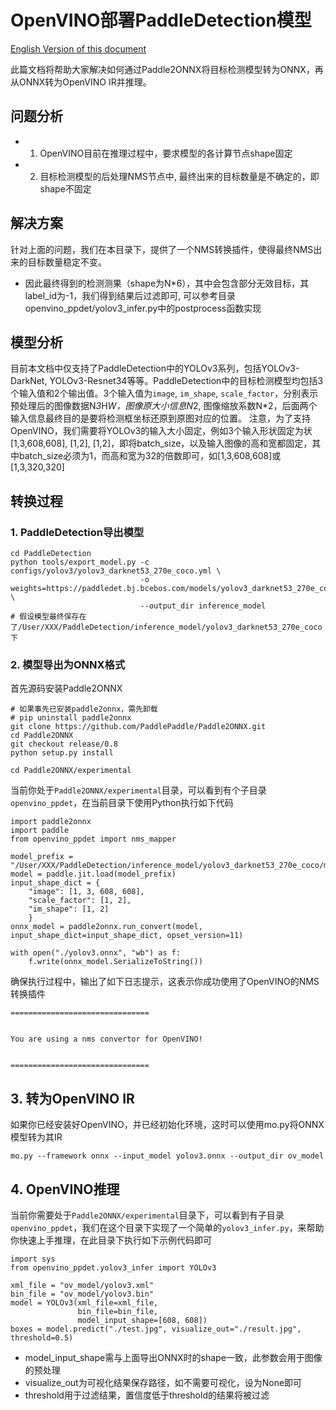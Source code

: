 # OpenVINO部署PaddleDetection模型

[English Version of this document](./openvino_ppdet_en.md)

此篇文档将帮助大家解决如何通过Paddle2ONNX将目标检测模型转为ONNX，再从ONNX转为OpenVINO IR并推理。

## 问题分析

- 1. OpenVINO目前在推理过程中，要求模型的各计算节点shape固定
- 2. 目标检测模型的后处理NMS节点中, 最终出来的目标数量是不确定的，即shape不固定

## 解决方案

针对上面的问题，我们在本目录下，提供了一个NMS转换插件，使得最终NMS出来的目标数量稳定不变。

- 因此最终得到的检测测果（shape为N*6），其中会包含部分无效目标，其label_id为-1，我们得到结果后过滤即可, 可以参考目录openvino_ppdet/yolov3_infer.py中的postprocess函数实现

## 模型分析

目前本文档中仅支持了PaddleDetection中的YOLOv3系列，包括YOLOv3-DarkNet, YOLOv3-Resnet34等等。PaddleDetection中的目标检测模型均包括3个输入值和2个输出值。3个输入值为`image`, `im_shape`, `scale_factor`，分别表示预处理后的图像数据N*3*H*W，图像原大小信息N*2, 图像缩放系数N*2，后面两个输入信息最终目的是要将检测框坐标还原到原图对应的位置。
注意，为了支持OpenVINO，我们需要将YOLOv3的输入大小固定，例如3个输入形状固定为状[1,3,608,608], [1,2], [1,2]，即将batch_size，以及输入图像的高和宽都固定，其中batch_size必须为1，而高和宽为32的倍数即可，如[1,3,608,608]或[1,3,320,320]

## 转换过程

### 1. PaddleDetection导出模型

```
cd PaddleDetection
python tools/export_model.py -c configs/yolov3/yolov3_darknet53_270e_coco.yml \
                             -o weights=https://paddledet.bj.bcebos.com/models/yolov3_darknet53_270e_coco.pdparams \
                             --output_dir inference_model
# 假设模型最终保存在了/User/XXX/PaddleDetection/inference_model/yolov3_darknet53_270e_coco下
```

### 2. 模型导出为ONNX格式
首先源码安装Paddle2ONNX
```
# 如果事先已安装paddle2onnx，需先卸载
# pip uninstall paddle2onnx
git clone https://github.com/PaddlePaddle/Paddle2ONNX.git
cd Paddle2ONNX
git checkout release/0.8
python setup.py install

cd Paddle2ONNX/experimental
```

当前你处于`Paddle2ONNX/experimental`目录，可以看到有个子目录`openvino_ppdet`，在当前目录下使用Python执行如下代码
```
import paddle2onnx
import paddle
from openvino_ppdet import nms_mapper

model_prefix = "/User/XXX/PaddleDetection/inference_model/yolov3_darknet53_270e_coco/model"
model = paddle.jit.load(model_prefix)
input_shape_dict = {
    "image": [1, 3, 608, 608],
    "scale_factor": [1, 2],
    "im_shape": [1, 2]
    }
onnx_model = paddle2onnx.run_convert(model, input_shape_dict=input_shape_dict, opset_version=11)

with open("./yolov3.onnx", "wb") as f:
    f.write(onnx_model.SerializeToString())
```
确保执行过程中，输出了如下日志提示，这表示你成功使用了OpenVINO的NMS转换插件
```
===============================


You are using a nms convertor for OpenVINO!


===============================
```

## 3. 转为OpenVINO IR
如果你已经安装好OpenVINO，并已经初始化环境，这时可以使用mo.py将ONNX模型转为其IR
```
mo.py --framework onnx --input_model yolov3.onnx --output_dir ov_model
```

## 4. OpenVINO推理
当前你需要处于`Paddle2ONNX/experimental`目录下，可以看到有子目录`openvino_ppdet`，我们在这个目录下实现了一个简单的`yolov3_infer.py`，来帮助你快速上手推理，在此目录下执行如下示例代码即可
```
import sys
from openvino_ppdet.yolov3_infer import YOLOv3

xml_file = "ov_model/yolov3.xml"
bin_file = "ov_model/yolov3.bin"
model = YOLOv3(xml_file=xml_file,
               bin_file=bin_file,
               model_input_shape=[608, 608])
boxes = model.predict("./test.jpg", visualize_out="./result.jpg", threshold=0.5)
```
- model_input_shape需与上面导出ONNX时的shape一致，此参数会用于图像的预处理
- visualize_out为可视化结果保存路径，如不需要可视化，设为None即可
- threshold用于过滤结果，置信度低于threshold的结果将被过滤
